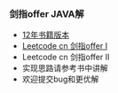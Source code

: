 ### 剑指offer JAVA解 
* [12年书籍版本](https://github.com/xurui1995/Sword-pointing-to-offer/blob/master/%E5%89%91%E6%8C%87offer-2012%E5%B9%B4%E4%B9%A6%E7%B1%8D%E7%89%88/Pdf%E3%80%81Markdown/%E5%89%91%E6%8C%87offer-java-md.md)
* [Leetcode cn 剑指offer I](https://github.com/xurui1995/Sword-pointing-to-offer/blob/master/%E5%89%91%E6%8C%87offer%20I%20-%20leetcode%E7%89%88/%E5%89%91%E6%8C%87Offer%20I%20-%20LeetCode%20CN%20%E7%89%88%E6%9C%AC.md)
* Leetcode cn 剑指offer II
* 实现思路请参考书中讲解  
* 欢迎提交bug和更优解

